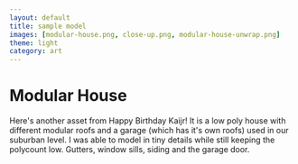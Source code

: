 ```yaml
---
layout: default
title: sample model
images: [modular-house.png, close-up.png, modular-house-unwrap.png]
theme: light
category: art
---
```


# Modular House

Here's another asset from Happy Birthday Kaijr! It is a low poly house with different modular roofs and a garage (which has it's own roofs) used in our suburban level. I was able to model in tiny details while still keeping the polycount low. Gutters, window sills, siding and the garage door.
